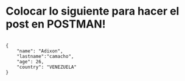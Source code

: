 
# <h1 color="red">Colocar lo siguiente para hacer el post en POSTMAN!</h1>


<code>
{
    "name": "Adixon",
    "lastname":"camacho",
    "age": 26,
    "country": "VENEZUELA"
}
</code>